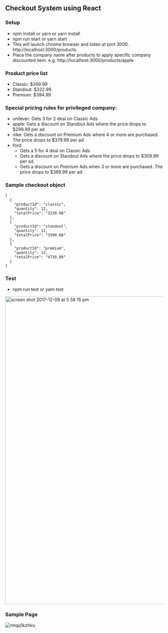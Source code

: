 
## Checkout System using React

### Setup

* npm install or yarn or yarn install
* npm run start or yarn start
* This will launch chrome browser and listen at port 3000. http://localhost:3000/products
* Place the company name after products to apply specific company discounted item. e.g. http://localhost:3000/products/apple

### Product price list
- Classic: $269.99
- Standout: $322.99
- Premium: $394.99

### Special pricing rules for privileged company:
- unilever: Gets 3 for 2 deal on Classic Ads
- apple: Gets a discount on Standout Ads where the price drops to $299.99 per ad
- nike: Gets a discount on Premium Ads where 4 or more are purchased. The price drops to $379.99 per ad
- ford:
  * Gets a 5 for 4 deal on Classic Ads
  * Gets a discount on Standout Ads where the price drops to $309.99 per ad
  * Gets a discount on Premium Ads when 3 or more are purchased. The price drops to $389.99 per ad

### Sample checkout object
```
[
  {
    "productId": "classic",
    "quantity": 12,
    "totalPrice": "3239.88"
  },
  {
    "productId": "standout",
    "quantity": 12,
    "totalPrice": "3599.88"
  },
  {
    "productId": "premium",
    "quantity": 12,
    "totalPrice": "4739.88"
  }
]
```

### Test
- npm run test or yarn test

<img width="981" alt="screen shot 2017-12-09 at 5 58 15 pm" src="https://user-images.githubusercontent.com/6521691/33794640-a1d4b9f4-dd0a-11e7-907e-56c9ce82b5bf.png">


### Sample Page
![mtqq1kzhku](https://user-images.githubusercontent.com/6521691/33774680-0d15c58a-dc77-11e7-9ffd-d90dba8aff20.gif)

